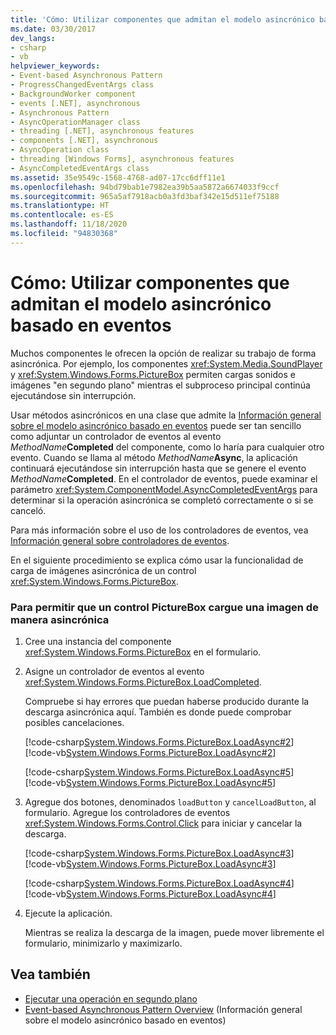 ```yaml
---
title: 'Cómo: Utilizar componentes que admitan el modelo asincrónico basado en eventos'
ms.date: 03/30/2017
dev_langs:
- csharp
- vb
helpviewer_keywords:
- Event-based Asynchronous Pattern
- ProgressChangedEventArgs class
- BackgroundWorker component
- events [.NET], asynchronous
- Asynchronous Pattern
- AsyncOperationManager class
- threading [.NET], asynchronous features
- components [.NET], asynchronous
- AsyncOperation class
- threading [Windows Forms], asynchronous features
- AsyncCompletedEventArgs class
ms.assetid: 35e9549c-1568-4768-ad07-17cc6dff11e1
ms.openlocfilehash: 94bd79bab1e7982ea39b5aa5872a6674033f9ccf
ms.sourcegitcommit: 965a5af7918acb0a3fd3baf342e15d511ef75188
ms.translationtype: HT
ms.contentlocale: es-ES
ms.lasthandoff: 11/18/2020
ms.locfileid: "94830368"
---
```

# <a name="how-to-use-components-that-support-the-event-based-asynchronous-pattern"></a>Cómo: Utilizar componentes que admitan el modelo asincrónico basado en eventos
Muchos componentes le ofrecen la opción de realizar su trabajo de forma asincrónica. Por ejemplo, los componentes <xref:System.Media.SoundPlayer> y <xref:System.Windows.Forms.PictureBox> permiten cargas sonidos e imágenes "en segundo plano" mientras el subproceso principal continúa ejecutándose sin interrupción.  
  
 Usar métodos asincrónicos en una clase que admite la [Información general sobre el modelo asincrónico basado en eventos](event-based-asynchronous-pattern-overview.md) puede ser tan sencillo como adjuntar un controlador de eventos al evento _MethodName_**Completed** del componente, como lo haría para cualquier otro evento. Cuando se llama al método _MethodName_**Async**, la aplicación continuará ejecutándose sin interrupción hasta que se genere el evento _MethodName_**Completed**. En el controlador de eventos, puede examinar el parámetro <xref:System.ComponentModel.AsyncCompletedEventArgs> para determinar si la operación asincrónica se completó correctamente o si se canceló.  
  
 Para más información sobre el uso de los controladores de eventos, vea [Información general sobre controladores de eventos](/dotnet/desktop/winforms/event-handlers-overview-windows-forms).  
  
 En el siguiente procedimiento se explica cómo usar la funcionalidad de carga de imágenes asincrónica de un control <xref:System.Windows.Forms.PictureBox>.  
  
### <a name="to-enable-a-picturebox-control-to-asynchronously-load-an-image"></a>Para permitir que un control PictureBox cargue una imagen de manera asincrónica  
  
1. Cree una instancia del componente <xref:System.Windows.Forms.PictureBox> en el formulario.  
  
2. Asigne un controlador de eventos al evento <xref:System.Windows.Forms.PictureBox.LoadCompleted>.  
  
     Compruebe si hay errores que puedan haberse producido durante la descarga asincrónica aquí. También es donde puede comprobar posibles cancelaciones.  
  
     [!code-csharp[System.Windows.Forms.PictureBox.LoadAsync#2](snippets/component-that-supports-the-event-based-asynchronous-pattern/csharp/Form1.cs#2)]
     [!code-vb[System.Windows.Forms.PictureBox.LoadAsync#2](snippets/component-that-supports-the-event-based-asynchronous-pattern/vb/Form1.vb#2)]  
  
     [!code-csharp[System.Windows.Forms.PictureBox.LoadAsync#5](snippets/component-that-supports-the-event-based-asynchronous-pattern/csharp/Form1.cs#5)]
     [!code-vb[System.Windows.Forms.PictureBox.LoadAsync#5](snippets/component-that-supports-the-event-based-asynchronous-pattern/vb/Form1.vb#5)]  
  
3. Agregue dos botones, denominados `loadButton` y `cancelLoadButton`, al formulario. Agregue los controladores de eventos <xref:System.Windows.Forms.Control.Click> para iniciar y cancelar la descarga.  
  
     [!code-csharp[System.Windows.Forms.PictureBox.LoadAsync#3](snippets/component-that-supports-the-event-based-asynchronous-pattern/csharp/Form1.cs#3)]
     [!code-vb[System.Windows.Forms.PictureBox.LoadAsync#3](snippets/component-that-supports-the-event-based-asynchronous-pattern/vb/Form1.vb#3)]  
  
     [!code-csharp[System.Windows.Forms.PictureBox.LoadAsync#4](snippets/component-that-supports-the-event-based-asynchronous-pattern/csharp/Form1.cs#4)]
     [!code-vb[System.Windows.Forms.PictureBox.LoadAsync#4](snippets/component-that-supports-the-event-based-asynchronous-pattern/vb/Form1.vb#4)]  
  
4. Ejecute la aplicación.  
  
     Mientras se realiza la descarga de la imagen, puede mover libremente el formulario, minimizarlo y maximizarlo.  
  
## <a name="see-also"></a>Vea también

- [Ejecutar una operación en segundo plano](/dotnet/desktop/winforms/controls/how-to-run-an-operation-in-the-background)
- [Event-based Asynchronous Pattern Overview](event-based-asynchronous-pattern-overview.md) (Información general sobre el modelo asincrónico basado en eventos)
